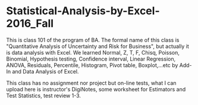 # Statistical-Analysis-by-Excel-2016_Fall

This is class 101 of the program of BA. The formal name of this class is "Quantitative Analysis of Uncertainty and Risk for Business", but 
actually it is data analysis with Excel. We learned Normal, Z, T, F, Chisq, Poisson, Binomial, Hypothesis testing, Confidence interval, 
Linear Regression, ANOVA, Residuals, Percentile, Histogram, Pivot table, Boxplot,...etc by Add-In and Data Analysis of Excel. 

This class has no assignment nor project but on-line tests, what I can upload here is instructor's DigiNotes, some worksheet for Estimators and Test Statistics, test review 1-3.   

